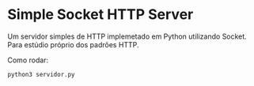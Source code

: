 # Simple Socket HTTP Server
Um servidor simples de HTTP implemetado em Python utilizando Socket. Para estúdio próprio dos padrões HTTP.

Como rodar:
```
python3 servidor.py

```

